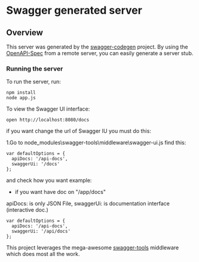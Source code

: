 # Swagger generated server

## Overview
This server was generated by the [swagger-codegen](https://github.com/swagger-api/swagger-codegen) project.  By using the [OpenAPI-Spec](https://github.com/OAI/OpenAPI-Specification) from a remote server, you can easily generate a server stub.

### Running the server
To run the server, run:

```
npm install
node app.js
```

To view the Swagger UI interface:

```
open http://localhost:8080/docs
```
if you want change the url of Swagger IU you must do this:

1.Go to node_modules\swagger-tools\middleware\swagger-ui.js
find this:

```
var defaultOptions = {
  apiDocs: '/api-docs',
  swaggerUi: '/docs'
};

```
and check how you want
example: 
- if you want have doc on "/app/docs"

apiDocs: is only JSON File,
swaggerUi: is documentation interface (interactive doc.)
```
var defaultOptions = {
  apiDocs: '/api-docs',
  swaggerUi: '/api/docs'
};

```

This project leverages the mega-awesome [swagger-tools](https://github.com/apigee-127/swagger-tools) middleware which does most all the work.
